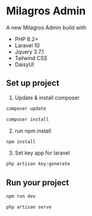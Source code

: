 # Milagros Admin
A new Milagros Admin build with
- PHP 8.2+
- Laravel 10
- Jquery 3.7.1
- Tailwind CSS
- DaisyUI

## Set up project
1. Update & install composer
```bash
composer update
```
```bash
composer install
```

2. run npm install
```bash
npm install
```

3. Set key app for laravel
```bash
php artisan key:generate
```

## Run your project
```bash
npm run dev
```
```bash
php artisan serve
```


